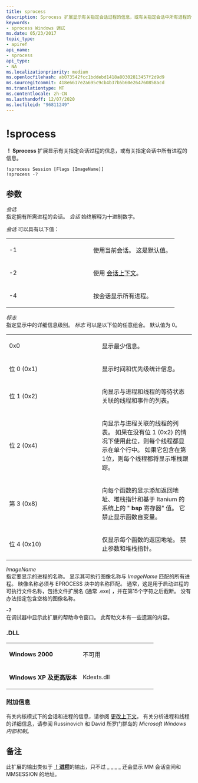 ```yaml
---
title: sprocess
description: Sprocess 扩展显示有关指定会话过程的信息，或有关指定会话中所有进程的信息。
keywords:
- sprocess Windows 调试
ms.date: 05/23/2017
topic_type:
- apiref
api_name:
- sprocess
api_type:
- NA
ms.localizationpriority: medium
ms.openlocfilehash: ab073542fcc1bddebd1418a80302813457f2d9d9
ms.sourcegitcommit: 418e6617e2a695c9cb4b37b5b60e264760858acd
ms.translationtype: MT
ms.contentlocale: zh-CN
ms.lasthandoff: 12/07/2020
ms.locfileid: "96811249"
---
```

# <a name="sprocess"></a>!sprocess


**！ Sprocess** 扩展显示有关指定会话过程的信息，或有关指定会话中所有进程的信息。

```dbgcmd
!sprocess Session [Flags [ImageName]] 
!sprocess -?
```

## <a name="span-idddk__sprocess_dbgspanspan-idddk__sprocess_dbgspanparameters"></a><span id="ddk__sprocess_dbg"></span><span id="DDK__SPROCESS_DBG"></span>参数


<span id="_______Session______"></span><span id="_______session______"></span><span id="_______SESSION______"></span>*会话*   
指定拥有所需进程的会话。 *会话* 始终解释为十进制数字。

*会话* 可以具有以下值：

<table>
<colgroup>
<col width="50%" />
<col width="50%" />
</colgroup>
<tbody>
<tr class="odd">
<td align="left"><p>-1</p></td>
<td align="left"><p>使用当前会话。 这是默认值。</p></td>
</tr>
<tr class="even">
<td align="left"><p>-2</p></td>
<td align="left"><p>使用 <a href="changing-contexts.md#session-context" data-raw-source="[session context](changing-contexts.md#session-context)">会话上下文</a>。</p></td>
</tr>
<tr class="odd">
<td align="left"><p>-4</p></td>
<td align="left"><p>按会话显示所有进程。</p></td>
</tr>
</tbody>
</table>

 

<span id="_______Flags______"></span><span id="_______flags______"></span><span id="_______FLAGS______"></span>*标志*   
指定显示中的详细信息级别。 *标志* 可以是以下位的任意组合。 默认值为 0。

<table>
<colgroup>
<col width="50%" />
<col width="50%" />
</colgroup>
<tbody>
<tr class="odd">
<td align="left"><p>0x0</p></td>
<td align="left"><p>显示最少信息。</p></td>
</tr>
<tr class="even">
<td align="left"><p>位 0 (0x1) </p></td>
<td align="left"><p>显示时间和优先级统计信息。</p></td>
</tr>
<tr class="odd">
<td align="left"><p>位 1 (0x2) </p></td>
<td align="left"><p>向显示与进程和线程的等待状态关联的线程和事件的列表。</p></td>
</tr>
<tr class="even">
<td align="left"><p>位 2 (0x4) </p></td>
<td align="left"><p>向显示与进程关联的线程的列表。 如果在没有位 1 (0x2) 的情况下使用此位，则每个线程都显示在单个行中。 如果它包含在第1位，则每个线程都将显示堆栈跟踪。</p></td>
</tr>
<tr class="odd">
<td align="left"><p>第 3 (0x8) </p></td>
<td align="left"><p>向每个函数的显示添加返回地址、堆栈指针和基于 Itanium 的系统上的 " <strong>bsp</strong> 寄存器" 值。 它禁止显示函数自变量。</p></td>
</tr>
<tr class="even">
<td align="left"><p>位 4 (0x10) </p></td>
<td align="left"><p>仅显示每个函数的返回地址。 禁止参数和堆栈指针。</p></td>
</tr>
</tbody>
</table>

 

<span id="_______ImageName______"></span><span id="_______imagename______"></span><span id="_______IMAGENAME______"></span>*ImageName*   
指定要显示的进程的名称。 显示其可执行图像名称与 *ImageName* 匹配的所有进程。 映像名称必须与 EPROCESS 块中的名称匹配。 通常，这是用于启动进程的可执行文件名称，包括文件扩展名 (通常 .exe) ，并在第15个字符之后截断。 没有办法指定包含空格的图像名称。

<span id="_______-_______"></span> **-?**   
在调试器中显示此扩展的帮助命令窗口。 此帮助文本有一些遗漏的内容。

### <a name="span-iddllspanspan-iddllspandll"></a><span id="DLL"></span><span id="dll"></span>.DLL

<table>
<colgroup>
<col width="50%" />
<col width="50%" />
</colgroup>
<tbody>
<tr class="odd">
<td align="left"><p><strong>Windows 2000</strong></p></td>
<td align="left"><p>不可用</p></td>
</tr>
<tr class="even">
<td align="left"><p><strong>Windows XP 及更高版本</strong></p></td>
<td align="left"><p>Kdexts.dll</p></td>
</tr>
</tbody>
</table>

 

### <a name="span-idadditional_informationspanspan-idadditional_informationspanspan-idadditional_informationspanadditional-information"></a><span id="Additional_Information"></span><span id="additional_information"></span><span id="ADDITIONAL_INFORMATION"></span>附加信息

有关内核模式下的会话和进程的信息，请参阅 [更改上下文](changing-contexts.md)。 有关分析进程和线程的详细信息，请参阅 Russinovich 和 David 所罗门群岛的 *Microsoft Windows 内部机制*。 

<a name="remarks"></a>备注
-------

此扩展的输出类似于 [**！进程**](-process.md)的输出，只不过 \_ \_ \_ \_ 还会显示 MM 会话空间和 MMSESSION 的地址。

 

 





